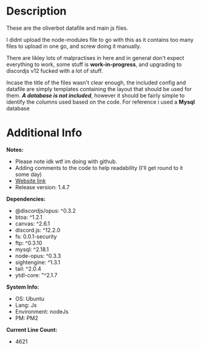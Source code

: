 # Description

These are the oliverbot datafile and main js files.

I didnt upload the node-modules file to go with this as it contains too many files to upload in one go, and screw doing it manually.

There are likley lots of malpractises in here and in general don't expect everything to work, some stuff is **work-in-progress**, and upgrading to discordjs v12 fucked with a lot of stuff.

Incase the title of the files wasn't clear enough, the included config and datafile are simply templates containing the layout that should be used for them. ***A database is not included***, however it should be fairly simple to identify the columns used based on the code. For reference i used a **Mysql** database

# Additional Info

**Notes:**
 - Please note idk wtf im doing with github.
 - Adding comments to the code to help readability (I'll get round to it some day)
 - [Website link](http://www.archiesbots.com/index.html)
 - Release version: 1.4.7

**Dependencies:**
 - @discordjs/opus: ^0.3.2
 - btoa: ^1.2.1
 - canvas: ^2.6.1
 - discord.js: ^12.2.0
 - fs: 0.0.1-security
 - ftp: ^0.3.10
 - mysql: ^2.18.1
 - node-opus: ^0.3.3
 - sightengine: ^1.3.1
 - tail: ^2.0.4
 - ytdl-core: "^2.1.7

**System Info:**
 - OS: Ubuntu
 - Lang: Js
 - Environment: nodeJs
 - PM: PM2

**Current Line Count:**
 - 4621
